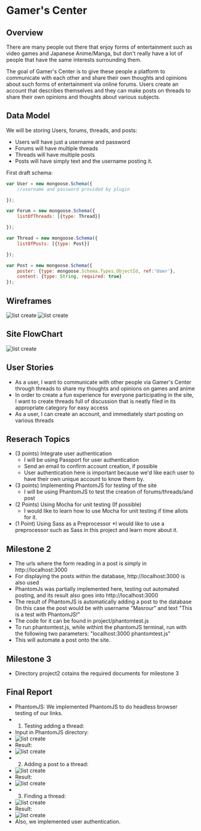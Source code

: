 
# Gamer's Center

## Overview

There are many people out there that enjoy forms of entertainment such as video games and Japanese Anime/Manga, but don't really have a lot of people that have the same interests surrounding them.

The goal of Gamer's Center is to give these people a platform to communicate with each other and share their own thoughts and opinions about such forms of entertainment via online forums. Users create an account that describes themselves and they can make posts on threads to share their own opinions and thoughts about various subjects.


## Data Model

We will be storing Users, forums, threads, and posts:
* Users will have just a username and password
* Forums will have multiple threads
* Threads will have multiple posts
* Posts will have simply text and the username posting it.

First draft schema:

```javascript
var User = new mongoose.Schema({
	//username and password provided by plugin

});

var Forum = new mongoose.Schema({
	listOfThreads: [{type: Thread}]

});

var Thread = new mongoose.Schema({
	listOfPosts: [{type: Post}]

});

var Post = new mongoose.Schema({
	poster: {type: mongoose.Schema.Types.ObjectId, ref:'User'},
	content: {type: String, required: true}
});
```

## Wireframes

![list create](documentation/frontpage.png)
![list create](documentation/samplethread.png)


## Site FlowChart

![list create](documentation/sitemap.png)


## User Stories

* As a user, I want to communicate with other people via Gamer's Center through threads to share my thoughts and opinions on games and anime
* In order to create a fun experience for everyone participating in the site, I want to create threads full of discussion that is neatly filed in its appropriate category for easy access
* As a user, I can create an account, and immediately start posting on various threads


## Reserach Topics

* (3 points) Integrate user authentication
    * I will be using Passport for user authentication
    * Send an email to confirm account creation, if possible
    * User authentication here is important because we'd like each user to have their own unique account to know them by.
* (3 points) Implementing PhantomJS for testing of the site
    * I will be using PhantomJS to test the creation of forums/threads/and post
* (2 Points) Using Mocha for unit testing (If possible)
	* I would like to learn how to use Mocha for unit testing if time allots for it.
* (1 Point) Using Sass as a Preprocessor
	*I would like to use a preprocessor such as Sass in this project and learn more about it.


## Milestone 2

* The urls where the form reading in a post is simply in http://localhost:3000
* For displaying the posts within the database, http://localhost:3000 is also used
* PhantomJs was partially implemented here, testing out automated posting, and its result also goes into http://localhost:3000
* The result of PhantomJS is automatically adding a post to the database (In this case the post would be with username "Masrour" and text "This is a test with PhantomJS!"
* The code for it can be found in project/phantomtest.js
* To run phantomtest.js, while withint the phantomJS terminal, run with the following two parameters: "localhost:3000 phantomtest.js"
* This will automate a post onto the site.

## Milestone 3
* Directory project2 cotains the required documents for milestone 3

## Final Report
* PhantomJS: We implemented PhantomJS to do headless browser testing of our links.
* 1. Testing adding a thread:
* Input in PhantomJS directory:
* ![list create](documentation/input2.png)
* Result:
* ![list create](documentation/revisedThread.png)
* 2. Adding a post to a thread:
* ![list create](documentation/addPostTerm.png)
* Result: 
* ![list create](documentation/revised2.png)
* 3. Finding a thread:
* ![list create](documentation/findThread1.png)
* Result:
* ![list create](documentation/findThread2.png)
* Also, we implemented user authentication.
